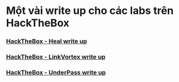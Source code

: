 # Một vài write up cho các labs trên HackTheBox

### [HackTheBox - Heal write up](https://github.com/t2pp2p/ctf/blob/main/Heal/HackTheBox%20Heal.md)

### [HackTheBox - LinkVortex write up](https://github.com/t2pp2p/ctf/blob/main/LinkVortex/HackTheBox-LinkVortex.md)

### [HackTheBox - UnderPass write up](https://github.com/t2pp2p/ctf/blob/main/UnderPass/HackTheBox%20UnderPass.md)
